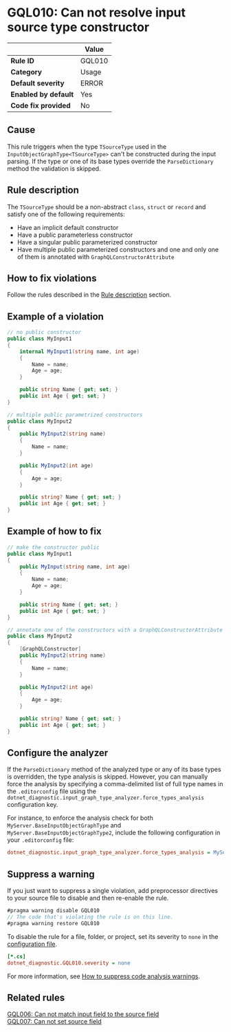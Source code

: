 # GQL010: Can not resolve input source type constructor

|                        | Value  |
| ---------------------- | ------ |
| **Rule ID**            | GQL010 |
| **Category**           | Usage  |
| **Default severity**   | ERROR  |
| **Enabled by default** | Yes    |
| **Code fix provided**  | No     |

## Cause

This rule triggers when the type `TSourceType` used in the
`InputObjectGraphType<TSourceType>` can't be constructed during the input
parsing. If the type or one of its base types override the `ParseDictionary`
method the validation is skipped.

## Rule description

The `TSourceType` should be a non-abstract `class`, `struct` or `record` and
satisfy one of the following requirements:

- Have an implicit default constructor
- Have a public parameterless constructor
- Have a singular public parameterized constructor
- Have multiple public parameterized constructors and one and only one of them
  is annotated with `GraphQLConstructorAttribute`

## How to fix violations

Follow the rules described in the [Rule description](#rule-description) section.

## Example of a violation

```c#
// no public constructor
public class MyInput1
{
    internal MyInput1(string name, int age)
    {
        Name = name;
        Age = age;
    }

    public string Name { get; set; }
    public int Age { get; set; }
}

// multiple public parametrized constructors
public class MyInput2
{
    public MyInput2(string name)
    {
        Name = name;
    }

    public MyInput2(int age)
    {
        Age = age;
    }

    public string? Name { get; set; }
    public int Age { get; set; }
}
```

## Example of how to fix

```c#
// make the constructor public
public class MyInput1
{
    public MyInput(string name, int age)
    {
        Name = name;
        Age = age;
    }

    public string Name { get; set; }
    public int Age { get; set; }
}

// annotate one of the constructors with a GraphQLConstructorAttribute
public class MyInput2
{
    [GraphQLConstructor]
    public MyInput2(string name)
    {
        Name = name;
    }

    public MyInput2(int age)
    {
        Age = age;
    }

    public string? Name { get; set; }
    public int Age { get; set; }
}
```

## Configure the analyzer

If the `ParseDictionary` method of the analyzed type or any of its base types is
overridden, the type analysis is skipped. However, you can manually force the
analysis by specifying a comma-delimited list of full type names in the
`.editorconfig` file using the
`dotnet_diagnostic.input_graph_type_analyzer.force_types_analysis` configuration
key.

For instance, to enforce the analysis check for both
`MyServer.BaseInputObjectGraphType` and `MyServer.BaseInputObjectGraphType2`,
include the following configuration in your `.editorconfig` file:

```ini
dotnet_diagnostic.input_graph_type_analyzer.force_types_analysis = MyServer.BaseInputObjectGraphType,MyServer.BaseInputObjectGraphType2
```

## Suppress a warning

If you just want to suppress a single violation, add preprocessor directives to
your source file to disable and then re-enable the rule.

```csharp
#pragma warning disable GQL010
// The code that's violating the rule is on this line.
#pragma warning restore GQL010
```

To disable the rule for a file, folder, or project, set its severity to `none`
in the
[configuration file](https://learn.microsoft.com/en-us/dotnet/fundamentals/code-analysis/configuration-files).

```ini
[*.cs]
dotnet_diagnostic.GQL010.severity = none
```

For more information, see
[How to suppress code analysis warnings](https://learn.microsoft.com/en-us/dotnet/fundamentals/code-analysis/suppress-warnings).

## Related rules

[GQL006: Can not match input field to the source field](/GQL006_CanNotMatchInputFieldToTheSourceField)  
[GQL007: Can not set source field](/GQL007_CanNotSetSourceField)
